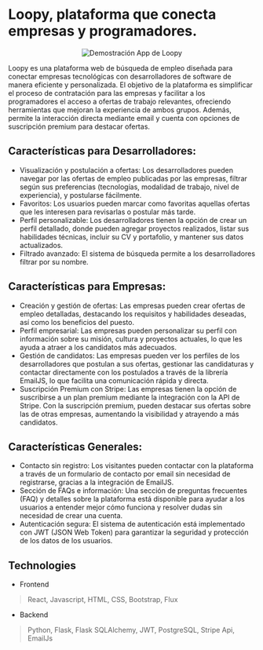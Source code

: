 # Loopy, plataforma que conecta empresas y programadores.

<p align="center">
  <img src="https://github.com/user-attachments/assets/fd5d8c43-c68a-4305-81c6-52e4f1cda963" alt="Demostración App de Loopy">
</p>

Loopy es una plataforma web de búsqueda de empleo diseñada para conectar empresas tecnológicas con desarrolladores de software de manera eficiente y personalizada. El objetivo de la plataforma es simplificar el proceso de contratación para las empresas y facilitar a los programadores el acceso a ofertas de trabajo relevantes, ofreciendo herramientas que mejoran la experiencia de ambos grupos. Además, permite la interacción directa mediante email y cuenta con opciones de suscripción premium para destacar ofertas.


## Características para Desarrolladores:
- Visualización y postulación a ofertas:
  Los desarrolladores pueden navegar por las ofertas de empleo publicadas por las empresas, filtrar según sus preferencias (tecnologías, modalidad de trabajo, nivel de experiencia), y       postularse fácilmente.
- Favoritos:
  Los usuarios pueden marcar como favoritas aquellas ofertas que les interesen para revisarlas o postular más tarde.
- Perfil personalizable:
  Los desarrolladores tienen la opción de crear un perfil detallado, donde pueden agregar proyectos realizados, listar sus habilidades técnicas, incluir su CV y portafolio, y mantener sus datos actualizados.
- Filtrado avanzado:
  El sistema de búsqueda permite a los desarrolladores filtrar por su nombre.

## Características para Empresas:
- Creación y gestión de ofertas:
  Las empresas pueden crear ofertas de empleo detalladas, destacando los requisitos y habilidades deseadas, así como los beneficios del puesto.
- Perfil empresarial:
  Las empresas pueden personalizar su perfil con información sobre su misión, cultura y proyectos actuales, lo que les ayuda a atraer a los candidatos más adecuados.
- Gestión de candidatos:
  Las empresas pueden ver los perfiles de los desarrolladores que postulan a sus ofertas, gestionar las candidaturas y contactar directamente con los postulados a través de la librería EmailJS, lo que facilita una comunicación rápida y directa.
- Suscripción Premium con Stripe:
  Las empresas tienen la opción de suscribirse a un plan premium mediante la integración con la API de Stripe. Con la suscripción premium, pueden destacar sus ofertas sobre las de otras empresas, aumentando la visibilidad y atrayendo a más candidatos.


## Características Generales:
- Contacto sin registro:
  Los visitantes pueden contactar con la plataforma a través de un formulario de contacto por email sin necesidad de registrarse, gracias a la integración de EmailJS.
-  Sección de FAQs e información:
  Una sección de preguntas frecuentes (FAQ) y detalles sobre la plataforma está disponible para ayudar a los usuarios a entender mejor cómo funciona y resolver dudas sin necesidad de crear una cuenta.
-  Autenticación segura:
  El sistema de autenticación está implementado con JWT (JSON Web Token) para garantizar la seguridad y protección de los datos de los usuarios.


## Technologies
- Frontend
> React, Javascript, HTML, CSS, Bootstrap, Flux
- Backend
> Python, Flask, Flask SQLAlchemy, JWT, PostgreSQL, Stripe Api, EmailJs

